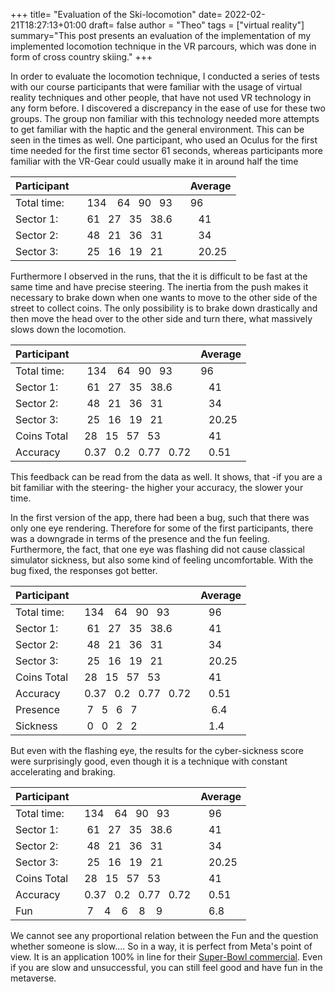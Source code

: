 +++
title= "Evaluation of the Ski-locomotion"
date= 2022-02-21T18:27:13+01:00
draft= false
author = "Theo"
tags = ["virtual reality"]
summary="This post presents an evaluation of the implementation of my implemented locomotion technique in the VR parcours, which was done in form of cross country skiing."
+++

In order to evaluate the locomotion technique, I conducted a series of tests with our course participants that were familiar with the usage of virtual reality techniques and other people, that have not used VR technology in any form before. I discovered a discrepancy in the ease of use for these two groups. The group non familiar with this technology needed more attempts to get familiar with the haptic and the general environment. This can be seen in the times as well. One participant, who used an Oculus for the first time needed for the first time sector 61 seconds, whereas participants more familiar with the VR-Gear could usually make it in around half the time


Participant|&nbsp;&nbsp;&nbsp;&nbsp;&nbsp;&nbsp;&nbsp;&nbsp;&nbsp;&nbsp;&nbsp;|Average
----------|-----------------|------
Total time:|&nbsp;&nbsp;	134	&nbsp;&nbsp; 64&nbsp;&nbsp;	90&nbsp;&nbsp;	93&nbsp;&nbsp;&nbsp;	|  96
Sector 1: |&nbsp;&nbsp;	61&nbsp;&nbsp;	27&nbsp;&nbsp;	35&nbsp;&nbsp;	38.6|&nbsp;&nbsp;	41
Sector 2: |&nbsp;&nbsp;	48&nbsp;&nbsp;	21&nbsp;&nbsp;	36&nbsp;&nbsp;	31	|&nbsp;&nbsp;  34
Sector 3: |&nbsp;&nbsp;	25&nbsp;&nbsp;	16&nbsp;&nbsp;	19&nbsp;&nbsp;	21	|&nbsp;&nbsp;  20.25




Furthermore I observed in the runs, that the it is difficult to be fast at the same time and have precise steering. The inertia from the push makes it necessary to brake down when one wants to move to the other side of the street to collect coins. The only possibility is to brake down drastically and then move the head over to the other side and turn there, what massively slows down the locomotion.


Participant|&nbsp;&nbsp;&nbsp;&nbsp;&nbsp;&nbsp;&nbsp;&nbsp;&nbsp;&nbsp;&nbsp;|Average
----------|-----------------|------
Total time:|&nbsp;&nbsp;	134	&nbsp;&nbsp; 64&nbsp;&nbsp;	90&nbsp;&nbsp;	93&nbsp;&nbsp;&nbsp;	|  96
Sector 1: |&nbsp;&nbsp;	61&nbsp;&nbsp;	27&nbsp;&nbsp;	35&nbsp;&nbsp;	38.6|&nbsp;&nbsp;	41
Sector 2: |&nbsp;&nbsp;	48&nbsp;&nbsp;	21&nbsp;&nbsp;	36&nbsp;&nbsp;	31	|&nbsp;&nbsp;  34
Sector 3: |&nbsp;&nbsp;	25&nbsp;&nbsp;	16&nbsp;&nbsp;	19&nbsp;&nbsp;	21	|&nbsp;&nbsp;  20.25
Coins Total|&nbsp;&nbsp;28&nbsp;&nbsp;	15&nbsp;&nbsp;	57&nbsp;&nbsp;	53	|&nbsp;&nbsp;	41
Accuracy   |&nbsp;&nbsp;0.37&nbsp;&nbsp; 0.2&nbsp;&nbsp; 0.77&nbsp;&nbsp; 0.72|&nbsp;&nbsp; 0.51


This feedback can be read from the data as well. It shows, that -if you are a bit familiar with the steering- the higher your accuracy, the slower your time. 

In the first version of the app, there had been a bug, such that there was only one eye rendering. Therefore for some of the first participants, there was a downgrade in terms of the presence and the fun feeling. Furthermore, the fact, that one eye was flashing did not cause classical simulator sickness, but also some kind of feeling uncomfortable. With the bug fixed, the responses got better.




Participant|&nbsp;&nbsp;&nbsp;&nbsp;&nbsp;&nbsp;&nbsp;&nbsp;&nbsp;&nbsp;&nbsp;|Average
----------|-----------------|------
Total time:|&nbsp;&nbsp;134	&nbsp;&nbsp; 64&nbsp;&nbsp;	90&nbsp;&nbsp;	93|&nbsp;&nbsp;  96
Sector 1: |&nbsp;&nbsp;	61&nbsp;&nbsp;	27&nbsp;&nbsp;	35&nbsp;&nbsp;	38.6|&nbsp;&nbsp;	41
Sector 2: |&nbsp;&nbsp;	48&nbsp;&nbsp;	21&nbsp;&nbsp;	36&nbsp;&nbsp;	31	|&nbsp;&nbsp;  34
Sector 3: |&nbsp;&nbsp;	25&nbsp;&nbsp;	16&nbsp;&nbsp;	19&nbsp;&nbsp;	21	|&nbsp;&nbsp;  20.25
Coins Total|&nbsp;&nbsp;28&nbsp;&nbsp;	15&nbsp;&nbsp;	57&nbsp;&nbsp;	53	|&nbsp;&nbsp;	41
Accuracy   |&nbsp;&nbsp;0.37&nbsp;&nbsp; 0.2&nbsp;&nbsp; 0.77&nbsp;&nbsp; 0.72|&nbsp;&nbsp; 0.51				
Presence   |&nbsp;&nbsp;&nbsp;7&nbsp;&nbsp;&nbsp;5&nbsp;&nbsp;&nbsp;6&nbsp;&nbsp;&nbsp;7|&nbsp;&nbsp;&nbsp;		6.4
Sickness   |&nbsp;&nbsp;&nbsp;0&nbsp;&nbsp;&nbsp;0&nbsp;&nbsp;&nbsp;2&nbsp;&nbsp;&nbsp;2&nbsp;&nbsp;&nbsp;|&nbsp;&nbsp;		1.4

But even with the flashing eye, the results for the cyber-sickness score were surprisingly good, even though it is a technique with constant accelerating and braking. 

Participant|&nbsp;&nbsp;&nbsp;&nbsp;&nbsp;&nbsp;&nbsp;&nbsp;&nbsp;&nbsp;&nbsp;|Average
----------|-----------------|------
Total time:|&nbsp;&nbsp;134	&nbsp;&nbsp; 64&nbsp;&nbsp;	90&nbsp;&nbsp;	93|&nbsp;&nbsp;  96
Sector 1: |&nbsp;&nbsp;	61&nbsp;&nbsp;	27&nbsp;&nbsp;	35&nbsp;&nbsp;	38.6|&nbsp;&nbsp;	41
Sector 2: |&nbsp;&nbsp;	48&nbsp;&nbsp;	21&nbsp;&nbsp;	36&nbsp;&nbsp;	31	|&nbsp;&nbsp;  34
Sector 3: |&nbsp;&nbsp;	25&nbsp;&nbsp;	16&nbsp;&nbsp;	19&nbsp;&nbsp;	21	|&nbsp;&nbsp;  20.25
Coins Total|&nbsp;&nbsp;28&nbsp;&nbsp;	15&nbsp;&nbsp;	57&nbsp;&nbsp;	53	|&nbsp;&nbsp;	41
Accuracy   |&nbsp;&nbsp;0.37&nbsp;&nbsp; 0.2&nbsp;&nbsp; 0.77&nbsp;&nbsp; 0.72|&nbsp;&nbsp; 0.51
Fun|&nbsp;&nbsp;&nbsp;7&nbsp;&nbsp;&nbsp; 4&nbsp;&nbsp;&nbsp;	6&nbsp;&nbsp;&nbsp; 8&nbsp;&nbsp;&nbsp;	9 |&nbsp;&nbsp; 6.8



We cannot see any proportional relation between the Fun and the question whether someone is slow.... So in a way, it is perfect from Meta's point of view. It is an application 100% in line for their [Super-Bowl commercial](https://www.youtube.com/watch?v=LcmAlpIp3oM). Even if you are slow and unsuccessful, you can still feel good and have fun in the metaverse.



